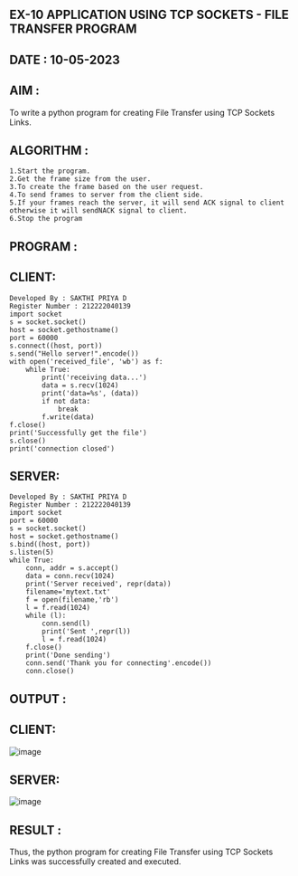 ## EX-10 APPLICATION USING TCP SOCKETS - FILE TRANSFER PROGRAM

## DATE : 10-05-2023

## AIM :
To write a python program for creating File Transfer using TCP Sockets Links.

## ALGORITHM :
```
1.Start the program.
2.Get the frame size from the user.
3.To create the frame based on the user request.
4.To send frames to server from the client side.
5.If your frames reach the server, it will send ACK signal to client otherwise it will sendNACK signal to client.
6.Stop the program
```

## PROGRAM :
## CLIENT:
```
Developed By : SAKTHI PRIYA D
Register Number : 212222040139
import socket
s = socket.socket()
host = socket.gethostname()
port = 60000
s.connect((host, port))
s.send("Hello server!".encode())
with open('received_file', 'wb') as f:
    while True:
        print('receiving data...')
        data = s.recv(1024)
        print('data=%s', (data))
        if not data:
            break
        f.write(data)
f.close()
print('Successfully get the file')
s.close()
print('connection closed')
```

## SERVER:
```
Developed By : SAKTHI PRIYA D
Register Number : 212222040139
import socket
port = 60000
s = socket.socket()
host = socket.gethostname()
s.bind((host, port))
s.listen(5)
while True:
    conn, addr = s.accept()
    data = conn.recv(1024)
    print('Server received', repr(data))
    filename='mytext.txt'
    f = open(filename,'rb')
    l = f.read(1024)
    while (l):
        conn.send(l)
        print('Sent ',repr(l))
        l = f.read(1024)
    f.close()
    print('Done sending')
    conn.send('Thank you for connecting'.encode())
    conn.close()
```

## OUTPUT :
## CLIENT:
![image](https://github.com/sakthipriyadhanusu/EX-10/assets/119393194/4999de03-644c-4748-9ae2-6eaa86b8aff6)

## SERVER:
![image](https://github.com/sakthipriyadhanusu/EX-10/assets/119393194/a755ad22-3dba-4322-8f4e-36e56f3c2592)

## RESULT :
Thus, the python program for creating File Transfer using TCP Sockets Links was successfully created and executed.
